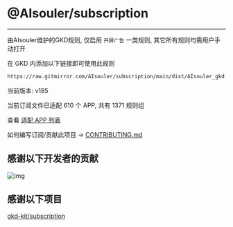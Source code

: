 # @AIsouler/subscription

---

由AIsouler维护的GKD规则, 仅启用 `开屏广告` 一类规则, 其它所有规则均需用户手动打开

在 GKD 内添加以下链接即可使用此规则

```txt
https://raw.gitmirror.com/AIsouler/subscription/main/dist/AIsouler_gkd.json5
```

当前版本: v185

当前订阅文件已适配 610 个 APP, 共有 1371 规则组

查看 [适配 APP 列表](./AppList.md)

如何编写订阅/贡献此项目 -> [CONTRIBUTING.md](./CONTRIBUTING.md)

## 感谢以下开发者的贡献

![img](https://contrib.rocks/image?repo=gkd-kit/subscription&_v=185)

## 感谢以下项目

[gkd-kit/subscription](https://github.com/gkd-kit/subscription)
